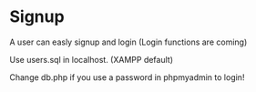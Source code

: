 # Signup
A user can easly signup and login (Login functions are coming)

Use users.sql in localhost. (XAMPP default)

Change db.php if you use a password in phpmyadmin to login! 
